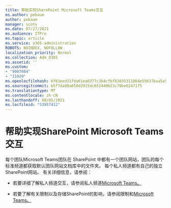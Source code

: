 ```yaml
---
title: 帮助实现SharePoint Microsoft Teams交互
ms.author: pebaum
author: pebaum
manager: scotv
ms.date: 07/27/2021
ms.audience: ITPro
ms.topic: article
ms.service: o365-administration
ROBOTS: NOINDEX, NOFOLLOW
localization_priority: Normal
ms.collection: Adm_O365
ms.assetid: ''
ms.custom:
- "9007084"
- "11929"
ms.openlocfilehash: 6f63eed31fda61ea6377c364cfbf63035311864e55637baa5a5838784a03b582
ms.sourcegitcommit: b5f7da89a650d2915dc652449623c78be6247175
ms.translationtype: MT
ms.contentlocale: zh-CN
ms.lasthandoff: 08/05/2021
ms.locfileid: "53957412"
---
```

# <a name="help-with-the-sharepoint-and-microsoft-teams-interaction"></a>帮助实现SharePoint Microsoft Teams交互

每个团队Microsoft Teams团队在 SharePoint 中都有一个团队网站，团队的每个标准频道都获取默认团队网站文档库中的文件夹。 每个私人频道都有自己的独立SharePoint网站。 有关详细信息，请参阅：

- 若要详细了解私人频道交互，请参阅私人频道[Microsoft Teams。](/MicrosoftTeams/private-channels#private-channel-sharepoint-sites)

- 若要了解有关限制以及存储SharePoint的影响，请参阅限制和[Microsoft Teams。](/microsoftteams/limits-specifications-teams#storage) 
